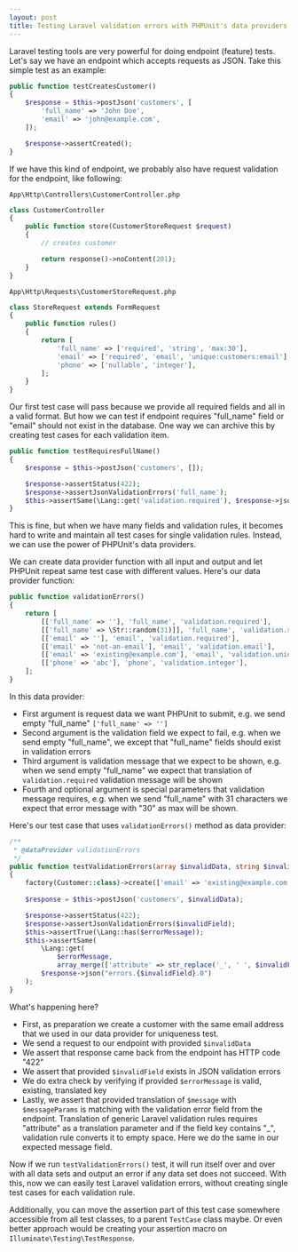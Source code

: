 ```yaml
---
layout: post
title: Testing Laravel validation errors with PHPUnit's data providers
---
```


Laravel testing tools are very powerful for doing endpoint (feature) tests. Let's say we have an endpoint which accepts requests as JSON. Take this simple test as an example:

<!--more-->

```php
public function testCreatesCustomer()
{
    $response = $this->postJson('customers', [
        'full_name' => 'John Doe',
        'email' => 'john@example.com',
    ]);

    $response->assertCreated();
}
```

If we have this kind of endpoint, we probably also have request validation for the endpoint, like following:

`App\Http\Controllers\CustomerController.php`
```php
class CustomerController
{
    public function store(CustomerStoreRequest $request)
    {
        // creates customer

        return response()->noContent(201);
    }
}
```

`App\Http\Requests\CustomerStoreRequest.php`
```php
class StoreRequest extends FormRequest
{
    public function rules()
    {
        return [
            'full_name' => ['required', 'string', 'max:30'],
            'email' => ['required', 'email', 'unique:customers:email'],
            'phone' => ['nullable', 'integer'],
        ];
    }
}
```

Our first test case will pass because we provide all required fields and all in a valid format.
But how we can test if endpoint requires "full_name" field or "email" should not exist in the database. One way we can archive this by creating test cases for each validation item.

```php
public function testRequiresFullName()
{
    $response = $this->postJson('customers', []);

    $response->assertStatus(422);
    $response->assertJsonValidationErrors('full_name');
    $this->assertSame(\Lang::get('validation.required'), $response->json('errors.full_name.0'));
}
```

This is fine, but when we have many fields and validation rules, it becomes hard to write and maintain all test cases for single validation rules. Instead, we can use the power of PHPUnit's data providers.

We can create data provider function with all input and output and let PHPUnit repeat same test case with different values. Here's our data provider function:

```php
public function validationErrors()
{
    return [
        [['full_name' => ''], 'full_name', 'validation.required'],
        [['full_name' => \Str::random(31)]], 'full_name', 'validation.string.max', ['max' => 30]],
        [['email' => ''], 'email', 'validation.required'],
        [['email' => 'not-an-email'], 'email', 'validation.email'],
        [['email' => 'existing@example.com'], 'email', 'validation.unique'],
        [['phone' => 'abc'], 'phone', 'validation.integer'],
    ];
}
```

In this data provider:
* First argument is request data we want PHPUnit to submit, e.g. we send empty "full_name" `['full_name' => '']`
* Second argument is the validation field we expect to fail, e.g. when we send empty "full_name", we except that "full_name" fields should exist in validation errors
* Third argument is validation message that we expect to be shown, e.g.  when we send empty "full_name" we expect that translation of `validation.required` validation message will be shown
* Fourth and optional argument is special parameters that validation message requires, e.g. when we send "full_name" with 31 characters we expect that error message with "30" as max will be shown.

Here's our test case that uses `validationErrors()` method as data provider:

```php
/**
 * @dataProvider validationErrors
 */
public function testValidationErrors(array $invalidData, string $invalidField, string $errorMessage, array $messageParams = [])
{
    factory(Customer::class)->create(['email' => 'existing@example.com']);
    
    $response = $this->postJson('customers', $invalidData);

    $response->assertStatus(422);
    $response->assertJsonValidationErrors($invalidField);
    $this->assertTrue(\Lang::has($errorMessage));
    $this->assertSame(
        \Lang::get(
            $errorMessage,
            array_merge(['attribute' => str_replace('_', ' ', $invalidField)], $messageParams)),
        $response->json("errors.{$invalidField}.0")
    );
}
```

What's happening here?
* First, as preparation we create a customer with the same email address that we used in our data provider for uniqueness test.
* We send a request to our endpoint with provided `$invalidData`
* We assert that response came back from the endpoint has HTTP code "422"
* We assert that provided `$invalidField` exists in JSON validation errors
* We do extra check by verifying if provided `$errorMessage` is valid, existing, translated key
* Lastly, we assert that provided translation of `$message` with `$messageParams` is matching with the validation error field from the endpoint. Translation of generic Laravel validation rules requires "attribute" as a translation parameter and if the field key contains "_", validation rule converts it to empty space. Here we do the same in our expected message field.

Now if we run `testValidationErrors()` test, it will run itself over and over with all data sets and output an error if any data set does not succeed. With this, now we can easily test Laravel validation errors, without creating single test cases for each validation rule.

Additionally, you can move the assertion part of this test case somewhere accessible from all test classes, to a parent `TestCase` class maybe. Or even better approach would be creating your assertion macro on `Illuminate\Testing\TestResponse`.